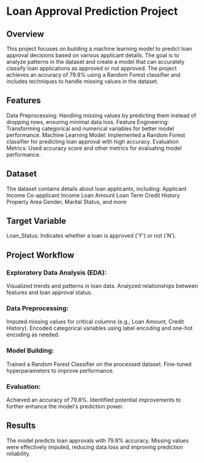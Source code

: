 <h1>Loan Approval Prediction Project</h1>

<h2>Overview</h2> 
This project focuses on building a machine learning model to predict loan approval decisions based on various applicant details. The goal is to analyze patterns in the dataset and create a model that can accurately classify loan applications as approved or not approved. The project achieves an accuracy of 79.8% using a Random Forest classifier and includes techniques to handle missing values in the dataset.

<h2>Features</h2>
Data Preprocessing: Handling missing values by predicting them instead of dropping rows, ensuring minimal data loss.
Feature Engineering: Transforming categorical and numerical variables for better model performance.
Machine Learning Model: Implemented a Random Forest classifier for predicting loan approval with high accuracy.
Evaluation Metrics: Used accuracy score and other metrics for evaluating model performance.

<h2>Dataset</h2>

The dataset contains details about loan applicants, including:
Applicant Income
Co-applicant Income
Loan Amount
Loan Term
Credit History
Property Area
Gender, Marital Status, and more

<h2>Target Variable</h2>
Loan_Status: Indicates whether a loan is approved ('Y') or not ('N').

<h2>Project Workflow</h2>

<h3>Exploratory Data Analysis (EDA):</h3>
Visualized trends and patterns in loan data.
Analyzed relationships between features and loan approval status.

<h3>Data Preprocessing:</h3>
Imputed missing values for critical columns (e.g., Loan Amount, Credit History).
Encoded categorical variables using label encoding and one-hot encoding as needed.

<h3>Model Building:</h3>
Trained a Random Forest Classifier on the processed dataset.
Fine-tuned hyperparameters to improve performance.

<h3>Evaluation:</h3>
Achieved an accuracy of 79.8%.
Identified potential improvements to further enhance the model's prediction power.

<h2>Results</h2>
The model predicts loan approvals with 79.8% accuracy.
Missing values were effectively imputed, reducing data loss and improving prediction reliability.

